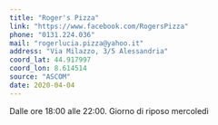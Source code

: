 ```yaml
---
title: "Roger's Pizza"
link: "https://www.facebook.com/RogersPizza"
phone: "0131.224.036"
mail: "rogerlucia.pizza@yahoo.it"
address: "Via Milazzo, 3/5 Alessandria"
coord_lat: 44.917997
coord_lon: 8.614514
source: "ASCOM"
date: 2020-04-04
---
```


Dalle ore 18:00 alle 22:00. Giorno di riposo mercoledì
